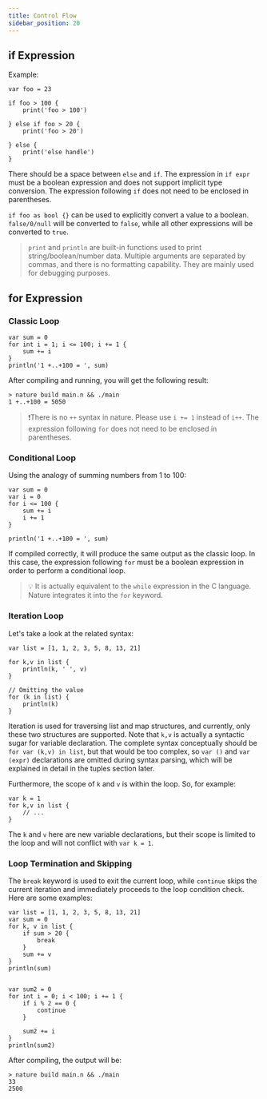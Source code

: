 ```yaml
---
title: Control Flow
sidebar_position: 20
---
```


## if Expression

Example:

```nature
var foo = 23

if foo > 100 {
    print('foo > 100')
    
} else if foo > 20 {
    print('foo > 20')
    
} else {
    print('else handle')
}
```

There should be a space between `else` and `if`. The expression in `if expr` must be a boolean expression and does not support implicit type conversion. The expression following `if` does not need to be enclosed in parentheses.

`if foo as bool {}` can be used to explicitly convert a value to a boolean. `false/0/null` will be converted to `false`, while all other expressions will be converted to `true`.

> `print` and `println` are built-in functions used to print string/boolean/number data. Multiple arguments are separated by commas, and there is no formatting capability. They are mainly used for debugging purposes.

## for Expression

### Classic Loop

```nature
var sum = 0
for int i = 1; i <= 100; i += 1 {
	sum += i
}
println('1 +..+100 = ', sum)
```

After compiling and running, you will get the following result:

```shell
> nature build main.n && ./main
1 +..+100 = 5050
```

> ❗️There is no `++` syntax in nature. Please use `i += 1` instead of `i++`. The expression following `for` does not need to be enclosed in parentheses.

### Conditional Loop

Using the analogy of summing numbers from 1 to 100:

```nature
var sum = 0
var i = 0
for i <= 100 {
	sum += i
	i += 1
}

println('1 +..+100 = ', sum)
```

If compiled correctly, it will produce the same output as the classic loop. In this case, the expression following `for` must be a boolean expression in order to perform a conditional loop.

> 💡 It is actually equivalent to the `while` expression in the C language. Nature integrates it into the `for` keyword.


### Iteration Loop

Let's take a look at the related syntax:
```nature
var list = [1, 1, 2, 3, 5, 8, 13, 21]

for k,v in list {
	println(k, ' ', v)
}

// Omitting the value
for (k in list) {
	println(k)
}
```

Iteration is used for traversing list and map structures, and currently, only these two structures are supported. Note that `k,v` is actually a syntactic sugar for variable declaration. The complete syntax conceptually should be `for var (k,v) in list`, but that would be too complex, so `var ()` and `var (expr)` declarations are omitted during syntax parsing, which will be explained in detail in the tuples section later.

Furthermore, the scope of `k` and `v` is within the loop. So, for example:

```nature
var k = 1 
for k,v in list { 
    // ...
} 
```

The `k` and `v` here are new variable declarations, but their scope is limited to the loop and will not conflict with `var k = 1`.

### Loop Termination and Skipping

The `break` keyword is used to exit the current loop, while `continue` skips the current iteration and immediately proceeds to the loop condition check. Here are some examples:

```nature
var list = [1, 1, 2, 3, 5, 8, 13, 21]
var sum = 0
for k, v in list {
    if sum > 20 {
        break
    }
    sum += v
}
println(sum)


var sum2 = 0
for int i = 0; i < 100; i += 1 {
    if i % 2 == 0 {
        continue
    }

    sum2 += i
}
println(sum2)
```

After compiling, the output will be:

```shell
> nature build main.n && ./main
33
2500
```